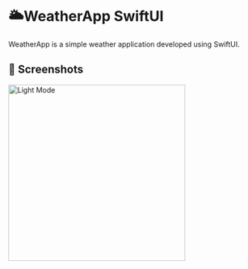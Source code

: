 # 🌥️WeatherApp SwiftUI
WeatherApp is a simple weather application developed using SwiftUI. 


## 📸 Screenshots
<img width="350" alt="Light Mode" src="https://github.com/drgndenis/WeatherApp/assets/101059619/649d016f-491b-4f05-957d-b3ff22b63624">




